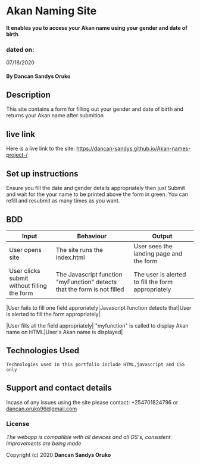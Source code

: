 # Akan Naming Site

####  It enables you to access your Akan name using your gender and date of birth

### dated on:
07/18/2020

#### By **Dancan Sandys Oruko**

## Description
This site contains a form for filling out your gender and date of birth and returns your Akan name after submition

## live link
Here is a live link to the site: https://dancan-sandys.github.io/Akan-names-project-/

## Set up instructions
Ensure you fill the date and gender details appropriately then just Submit and wait for the your name to be printed above the form in green. You can refill and resubmit as many times as you want.

## BDD

|Input | Behaviour | Output|
|------|-----------|-------|
|User opens site| The site runs the index.html| User sees the landing page and the form|
|User clicks submit without filling the form| The Javascript function "myFunction" detects that the form is not filled| The user is alerted to fill the form appropriately|

|User fails to fill one field approriately|Javascript function detects that|User is alerted to fill the form appropriately|

|User fills all the field appropriately| "myfunction" is called to display Akan name on HTML|User's Akan name is displayed|
 




## Technologies Used

    Technologies used in this portfolio include HTML,javascript and CSS only

## Support and contact details
Incase of any issues using the site please contact: +254701824796 or dancan.oruko96@gmail.com

### License
*The webapp is compatible with all devices and all OS's, consistent improvements are being made*

Copyright (c) 2020 **Dancan Sandys Oruko**
